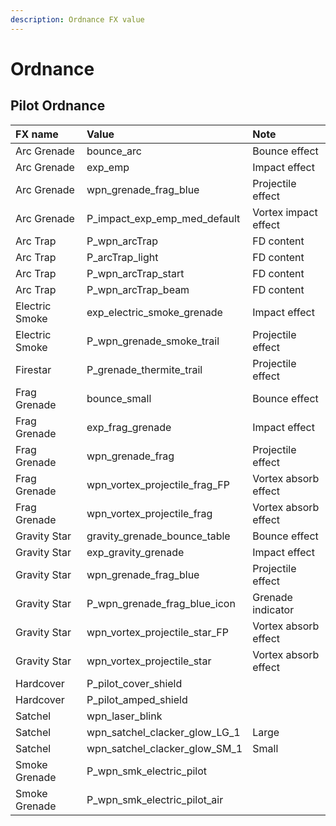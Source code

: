 ```yaml
---
description: Ordnance FX value
---
```


# Ordnance

## Pilot Ordnance

| FX name | Value | Note |
| :--- | :--- | :--- |
| Arc Grenade | bounce\_arc | Bounce effect |
| Arc Grenade | exp\_emp | Impact effect |
| Arc Grenade | wpn\_grenade\_frag\_blue | Projectile effect |
| Arc Grenade | P\_impact\_exp\_emp\_med\_default | Vortex impact effect |
| Arc Trap | P\_wpn\_arcTrap | FD content |
| Arc Trap | P\_arcTrap\_light | FD content |
| Arc Trap | P\_wpn\_arcTrap\_start | FD content |
| Arc Trap | P\_wpn\_arcTrap\_beam | FD content |
| Electric Smoke | exp\_electric\_smoke\_grenade | Impact effect |
| Electric Smoke | P\_wpn\_grenade\_smoke\_trail | Projectile effect |
| Firestar | P\_grenade\_thermite\_trail | Projectile effect |
| Frag Grenade | bounce\_small | Bounce effect |
| Frag Grenade | exp\_frag\_grenade | Impact effect |
| Frag Grenade | wpn\_grenade\_frag | Projectile effect |
| Frag Grenade | wpn\_vortex\_projectile\_frag\_FP | Vortex absorb effect |
| Frag Grenade | wpn\_vortex\_projectile\_frag | Vortex absorb effect |
| Gravity Star | gravity\_grenade\_bounce\_table | Bounce effect |
| Gravity Star | exp\_gravity\_grenade | Impact effect |
| Gravity Star | wpn\_grenade\_frag\_blue | Projectile effect |
| Gravity Star | P\_wpn\_grenade\_frag\_blue\_icon | Grenade indicator |
| Gravity Star | wpn\_vortex\_projectile\_star\_FP | Vortex absorb effect |
| Gravity Star | wpn\_vortex\_projectile\_star | Vortex absorb effect |
| Hardcover | P\_pilot\_cover\_shield |  |
| Hardcover | P\_pilot\_amped\_shield |  |
| Satchel | wpn\_laser\_blink |  |
| Satchel | wpn\_satchel\_clacker\_glow\_LG\_1 | Large |
| Satchel | wpn\_satchel\_clacker\_glow\_SM\_1 | Small |
| Smoke Grenade | P\_wpn\_smk\_electric\_pilot |  |
| Smoke Grenade | P\_wpn\_smk\_electric\_pilot\_air |  |

## 

